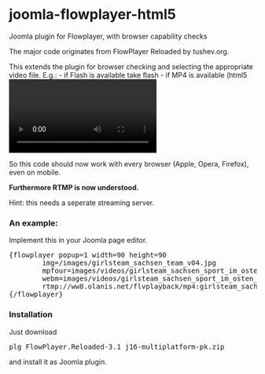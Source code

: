 joomla-flowplayer-html5
========================

Joomla plugin for Flowplayer, with browser capability checks

The major code originates from FlowPlayer Reloaded by tushev.org.

This extends the plugin for browser checking and selecting the appropriate video file.
E.g.:
        - if Flash is available take flash 
        - if MP4 is available (html5 <video>, e.g. Apple*) prefer this.
        - if ogg is available (html5 <video>, e.g. Firefox) prefer this.

So this code should now work with every browser (Apple, Opera, Firefox), even on mobile.

<b>Furthermore RTMP is now understood.</b>

Hint: this needs a seperate streaming server.

<h3>An example:</h3>
Implement this in your Joomla page editor.
<pre>
{flowplayer popup=1 width=90 height=90
        img=/images/girlsteam_sachsen_team_v04.jpg
        mpfour=images/videos/girlsteam_sachsen_sport_im_osten_20140413.mp4
        webm=images/videos/girlsteam_sachsen_sport_im_osten_20140413.webm}
        rtmp://ww8.olanis.net/flvplayback/mp4:girlsteam_sachsen_sport_im_osten_20140413_1280x720.mp4
{/flowplayer}
</pre>

<h3>Installation</h3>
Just download <pre>plg_FlowPlayer.Reloaded-3.1_j16-multiplatform-pk.zip</pre> and install it as Joomla plugin.

